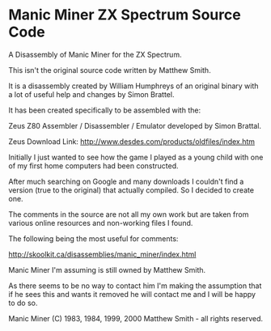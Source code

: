 # Manic Miner ZX Spectrum Source Code
A Disassembly of Manic Miner for the ZX Spectrum.

This isn't the original source code written by Matthew Smith.   
 
It is a disassembly created by William Humphreys of an original binary with a lot of useful help and changes by Simon Brattel. 

It has been created specifically to be assembled with the:

Zeus Z80 Assembler / Disassembler / Emulator developed by Simon Brattal.  

Zeus Download Link: http://www.desdes.com/products/oldfiles/index.htm
                                                                 
Initially I just wanted to see how the game I played as a young child with one of my first home computers had been constructed. 

After much searching on Google and many downloads I couldn't find a version (true to the original) that actually compiled. So I decided to create one.

The comments in the source are not all my own work but are taken from various online resources and non-working files I found.

The following being the most useful for comments:                  

http://skoolkit.ca/disassemblies/manic_miner/index.html

Manic Miner I'm assuming is still owned by Matthew Smith.

As there seems to be no way to contact him I'm making the assumption that if he sees this and wants it removed he will contact me and I will be happy to do so.

Manic Miner (C) 1983, 1984, 1999, 2000 Matthew Smith - all rights reserved.
